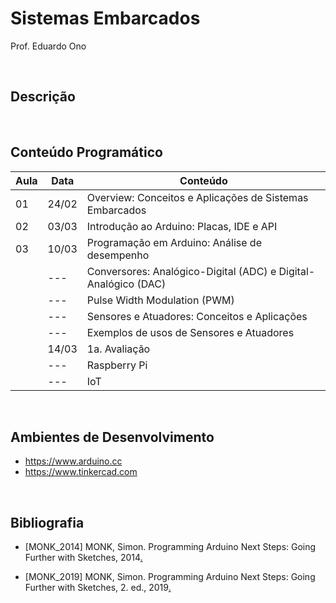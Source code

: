 # Sistemas Embarcados

Prof. Eduardo Ono

<br>

## Descrição

<br>

## Conteúdo Programático

Aula | Data  | Conteúdo
---  | ---   | ---
 01  | 24/02 | Overview: Conceitos e Aplicações de Sistemas Embarcados
 02  | 03/03 | Introdução ao Arduino: Placas, IDE e API
 03  | 10/03 | Programação em Arduino: Análise de desempenho
     | ---   | Conversores: Analógico-Digital (ADC) e Digital-Analógico (DAC)
     | ---   | Pulse Width Modulation (PWM)
     | ---   | Sensores e Atuadores: Conceitos e Aplicações
     | ---   | Exemplos de usos de Sensores e Atuadores
     | 14/03 | 1a. Avaliação
     | ---   | Raspberry Pi
     | ---   | IoT

<br>

## Ambientes de Desenvolvimento

* https://www.arduino.cc
* https://www.tinkercad.com

<br>

## Bibliografia

* [MONK_2014] MONK, Simon. Programming Arduino Next Steps: Going Further with Sketches, 2014[.](https://app.box.com/s/mbmb2h06we9zxkzl0ecko4yxpn2tvbgo)

* [MONK_2019] MONK, Simon. Programming Arduino Next Steps: Going Further with Sketches, 2. ed., 2019[.](https://app.box.com/s/onxakui60rfqif5jh7800uod4q9xtebm)

<br>
